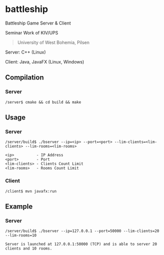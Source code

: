 # battleship
Battleship Game Server & Client

Seminar Work of KIV/UPS

> University of West Bohemia, Pilsen

Server: C++ (Linux)

Client: Java, JavaFX (Linux, Windows)

## Compilation

### Server

`/server$ cmake && cd build && make`

## Usage

### Server

`/server/build$ ./bserver --ip=<ip> --port=<port> --lim-clients=<lim-clients> --lim-rooms=<lim-rooms>`

	<ip>          - IP Address
	<port>        - Port
	<lim-clients> - Clients Count Limit
	<lim-rooms>   - Rooms Count Limit

### Client

`/client$ mvn javafx:run`

## Example

### Server

`/server/build$ ./bserver --ip=127.0.0.1 --port=50000 --lim-clients=20 --lim-rooms=10`

	Server is launched at 127.0.0.1:50000 (TCP) and is able to server 20 clients and 10 rooms.
